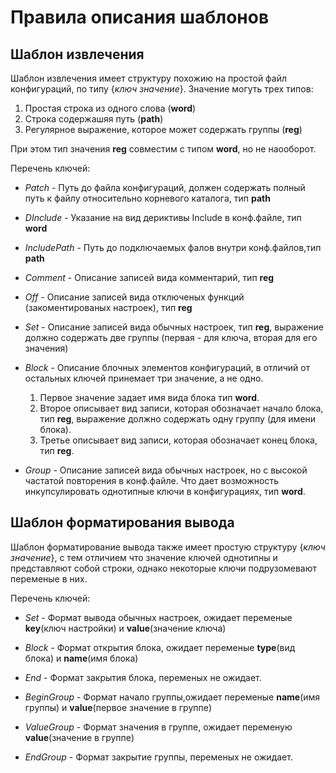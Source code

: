# Правила описания шаблонов

## Шаблон извлечения

Шаблон извлечения имеет структуру похожию на простой файл конфигураций, по типу {*ключ значение*}. Значение могуть трех типов:

1. Простая строка из одного слова (**word**)
2. Строка содержашяя путь (**path**)
3. Регулярное выражение, которое может содержать группы (**reg**)

При этом тип значения **reg** совместим с типом **word**, но не наооборот.

Перечень ключей:

* *Patch* - Путь до файла конфигураций, должен содержать полный путь к файлу относительно корневого каталога, тип **path**

* *DInclude* - Указание на вид дериктивы Include в конф.файле,
тип **word**

* *IncludePath* - Путь до подключаемых фалов внутри конф.файлов,тип **path**

* *Comment* - Описание записей вида комментарий, тип **reg**

* *Off* - Описание записей вида отключеных функций (закоментированых настроек), тип **reg**

* *Set* - Описание записей вида обычных настроек, тип **reg**,
выражение должно содержать две группы (первая - для ключа, вторая для его значения)

* *Block* - Описание блочных элементов конфигураций, в отличий от остальных ключей принемает три значение, а не одно. 

  1. Первое значение задает имя вида блока тип **word**.
  2. Второе описывает вид записи, которая обозначает начало блока, тип **reg**, выражение должно содержать одну группу (для имени блока).
  3. Третье описывает вид записи, которая обозначает конец блока, тип **reg**.

* *Group* - Описание записей вида обычных настроек, но с высокой частатой повторения в конф.файле. Что дает возможность инкупсулировать однотипные ключи в конфигурациях, тип **word**.

## Шаблон форматирования вывода

Шаблон форматирование вывода также имеет простую структуру {*ключ значение*}, с тем отличием что значение ключей однотипны и представляют собой строки, однако некоторые ключи подрузомевают переменые в них. 

Перечень ключей:

* *Set* - Формат вывода обычных настроек, ожидает переменые **key**(ключ настройки) и **value**(значение ключа)

* *Block* - Формат открытия блока, ожидает переменые **type**(вид блока) и **name**(имя блока)

* *End* - Формат закрытия блока, переменых не ожидает.

* *BeginGroup* - Формат начало группы,ожидает переменые **name**(имя группы) и **value**(первое значение в группе)


* *ValueGroup* - Формат значения в группе, ожидает переменую **value**(значение в группе)

* *EndGroup* - Формат закрытие группы, переменых не ожидает.
